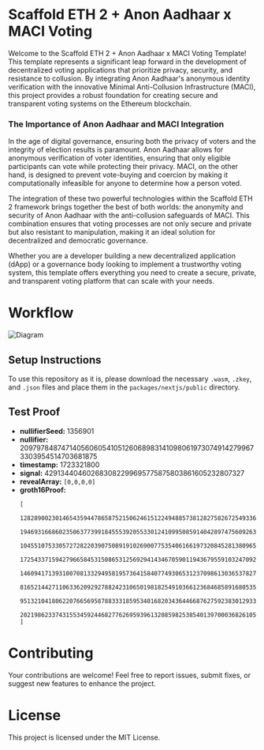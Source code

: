 # Scaffold ETH 2 + Anon Aadhaar x MACI Voting

Welcome to the Scaffold ETH 2 + Anon Aadhaar x MACI Voting Template! This template represents a significant leap forward in the development of decentralized voting applications that prioritize privacy, security, and resistance to collusion. By integrating Anon Aadhaar's anonymous identity verification with the innovative Minimal Anti-Collusion Infrastructure (MACI), this project provides a robust foundation for creating secure and transparent voting systems on the Ethereum blockchain.

### The Importance of Anon Aadhaar and MACI Integration

In the age of digital governance, ensuring both the privacy of voters and the integrity of election results is paramount. Anon Aadhaar allows for anonymous verification of voter identities, ensuring that only eligible participants can vote while protecting their privacy. MACI, on the other hand, is designed to prevent vote-buying and coercion by making it computationally infeasible for anyone to determine how a person voted.

The integration of these two powerful technologies within the Scaffold ETH 2 framework brings together the best of both worlds: the anonymity and security of Anon Aadhaar with the anti-collusion safeguards of MACI. This combination ensures that voting processes are not only secure and private but also resistant to manipulation, making it an ideal solution for decentralized and democratic governance.

Whether you are a developer building a new decentralized application (dApp) or a governance body looking to implement a trustworthy voting system, this template offers everything you need to create a secure, private, and transparent voting platform that can scale with your needs.

# Workflow 

![Diagram](https://i.ibb.co/kDVmL9Z/digram.png)

## Setup Instructions

To use this repository as it is, please download the necessary `.wasm`, `.zkey`, and `.json` files and place them in the `packages/nextjs/public` directory.

## Test Proof

- **nullifierSeed:** 1356901
- **nullifier:** 20979784874714056060541051260689831410980619730749142799673303954514703681875
- **timestamp:** 1723321800
- **signal:** 429134404602683082299695775875803861605232807327
- **revealArray:** `[0,0,0,0]`
- **groth16Proof:**  
  ```text
  [
    12828900230146543594478658752150624615122494885738128275826725493364383328288,
    19469316686023506377399184555392055330124109950859140428974756092630763970162,
    10455107533057272822039075089191026900775354061661973208452813809659488439708,
    17254337159427966584531508653125692941434670590119436795591032470922546707862,
    14609417139310070813329495819573641584077493065312370986130365378279749606056,
    8165214427110633620929278824231065019818254910366123684685891680535414094122,
    9513210418062207665695878833318595340168203436446687627592383012933933129473,
    20219862337431553459244682776269593961320859825385401397000368261059617887035
  ]
# Contributing
Your contributions are welcome! Feel free to report issues, submit fixes, or suggest new features to enhance the project.

# License
This project is licensed under the MIT License.
  
